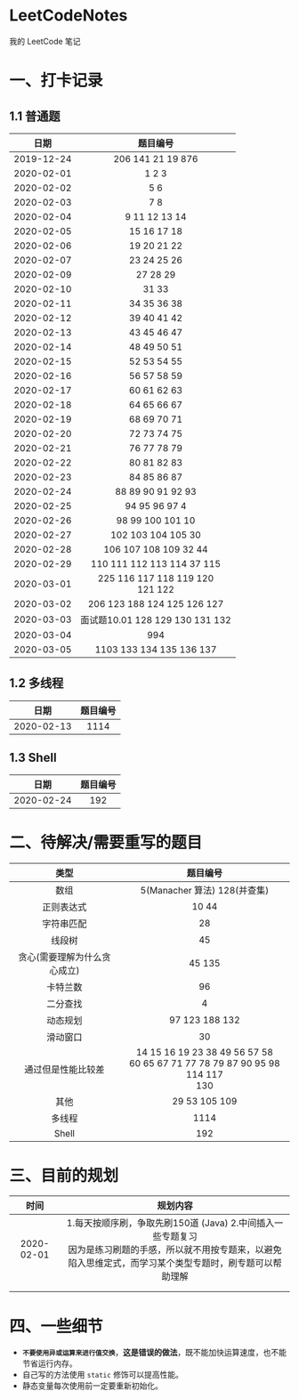 # LeetCodeNotes
我的 LeetCode 笔记

# 一、打卡记录

## 1.1 普通题

|    日期    |                   题目编号                   |
| :--------: | :------------------------------------------: |
| 2019-12-24 |          206   141   21   19   876           |
| 2020-02-01 |                  1   2   3                   |
| 2020-02-02 |                    5   6                     |
| 2020-02-03 |                    7   8                     |
| 2020-02-04 |              9   11  12  13  14              |
| 2020-02-05 |                15  16  17  18                |
| 2020-02-06 |                19  20  21 22                 |
| 2020-02-07 |                23  24  25  26                |
| 2020-02-09 |                  27  28  29                  |
| 2020-02-10 |                    31  33                    |
| 2020-02-11 |                34  35  36  38                |
| 2020-02-12 |                39  40  41  42                |
| 2020-02-13 |                43  45  46  47                |
| 2020-02-14 |                48  49  50  51                |
| 2020-02-15 |                52  53  54  55                |
| 2020-02-16 |                56  57  58  59                |
| 2020-02-17 |                60  61  62  63                |
| 2020-02-18 |                64  65  66  67                |
| 2020-02-19 |                68  69  70  71                |
| 2020-02-20 |                72  73  74  75                |
| 2020-02-21 |                76  77  78  79                |
| 2020-02-22 |                80  81  82  83                |
| 2020-02-23 |                84  85  86  87                |
| 2020-02-24 |            88  89  90  91  92  93            |
| 2020-02-25 |              94  95  96  97  4               |
| 2020-02-26 |             98  99  100  101  10             |
| 2020-02-27 |            102  103  104  105  30            |
| 2020-02-28 |          106  107  108  109  32  44          |
| 2020-02-29 |       110  111  112  113  114  37  115       |
| 2020-03-01 | 225  116  117  118  119  120  <br />121  122 |
| 2020-03-02 |      206  123  188  124  125  126  127       |
| 2020-03-03 |     面试题10.01  128  129  130  131  132     |
| 2020-03-04 |                     994                      |
| 2020-03-05 |        1103  133  134  135  136  137         |

## 1.2 多线程

|    日期    | 题目编号 |
| :--------: | :------: |
| 2020-02-13 |   1114   |

## 1.3 Shell

|    日期    | 题目编号 |
| :--------: | :------: |
| 2020-02-24 |   192    |



# 二、待解决/需要重写的题目

|             类型             |                           题目编号                           |
| :--------------------------: | :----------------------------------------------------------: |
|             数组             |                5(Manacher 算法)  128(并查集)                 |
|          正则表达式          |                            10  44                            |
|          字符串匹配          |                              28                              |
|            线段树            |                              45                              |
| 贪心(需要理解为什么贪心成立) |                           45  135                            |
|           卡特兰数           |                              96                              |
|           二分查找           |                              4                               |
|           动态规划           |                      97  123  188  132                       |
|           滑动窗口           |                              30                              |
|      通过但是性能比较差      | 14  15  16  19  23  38  49  56  57  58<br />60  65  67  71  77  78  79  87  90  95  98  114  117<br />130 |
|             其他             |                       29  53  105  109                       |
|            多线程            |                             1114                             |
|            Shell             |                             192                              |



# 三、目前的规划

|    时间    |                           规划内容                           |
| :--------: | :----------------------------------------------------------: |
| 2020-02-01 | 1.每天按顺序刷，争取先刷150道 (Java)  2.中间插入一些专题复习 <br />因为是练习刷题的手感，所以就不用按专题来，以避免陷入思维定式，而学习某个类型专题时，刷专题可以帮助理解 |
|            |                                                              |
|            |                                                              |

#  四、一些细节

+   **`不要使用异或运算来进行值交换`**，**这是错误的做法**，既不能加快运算速度，也不能节省运行内存。
+   自己写的方法使用 `static` 修饰可以提高性能。 
+   静态变量每次使用前一定要重新初始化。